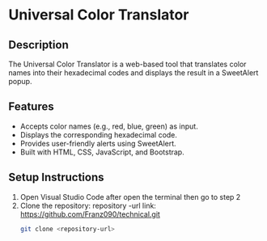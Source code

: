 # Universal Color Translator

## Description
The Universal Color Translator is a web-based tool that translates color names into their hexadecimal codes and displays the result in a SweetAlert popup.

## Features
- Accepts color names (e.g., red, blue, green) as input.
- Displays the corresponding hexadecimal code.
- Provides user-friendly alerts using SweetAlert.
- Built with HTML, CSS, JavaScript, and Bootstrap.

## Setup Instructions
1. Open Visual Studio Code after open the terminal then go to step 2
2. Clone the repository: repository -url link: https://github.com/Franz090/technical.git
   ```bash
   git clone <repository-url>
   